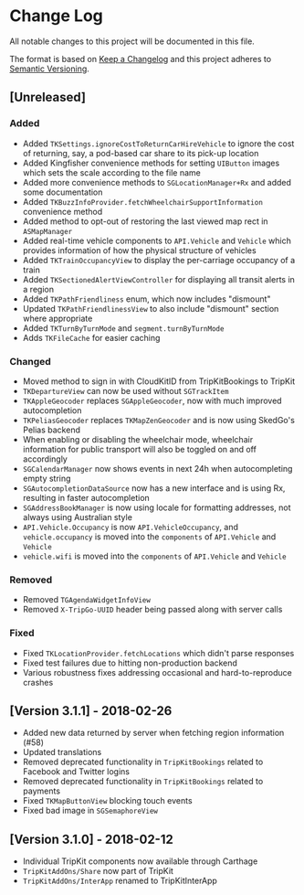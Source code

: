 # Change Log
All notable changes to this project will be documented in this file.

The format is based on [Keep a Changelog](http://keepachangelog.com/)
and this project adheres to [Semantic Versioning](http://semver.org/).

## [Unreleased]

### Added

- Added `TKSettings.ignoreCostToReturnCarHireVehicle` to ignore the cost of returning, say, a pod-based car share to its pick-up location
- Added Kingfisher convenience methods for setting `UIButton` images which sets the scale according to the file name
- Added more convenience methods to `SGLocationManager+Rx` and added some documentation
- Added `TKBuzzInfoProvider.fetchWheelchairSupportInformation` convenience method
- Added method to opt-out of restoring the last viewed map rect in `ASMapManager`
- Added real-time vehicle components to `API.Vehicle` and `Vehicle` which provides information of how the physical structure of vehicles
- Added `TKTrainOccupancyView` to display the per-carriage occupancy of a train
- Added `TKSectionedAlertViewController` for displaying all transit alerts in a region
- Added `TKPathFriendliness` enum, which now includes "dismount"
- Updated `TKPathFriendlinessView` to also include "dismount" section where appropriate
- Added `TKTurnByTurnMode` and `segment.turnByTurnMode`
- Adds `TKFileCache` for easier caching

### Changed

- Moved method to sign in with CloudKitID from TripKitBookings to TripKit
- `TKDepartureView` can now be used without `SGTrackItem`
- `TKAppleGeocoder` replaces `SGAppleGeocoder`, now with much improved autocompletion
- `TKPeliasGeocoder` replaces `TKMapZenGeocoder` and is now using SkedGo's Pelias backend
- When enabling or disabling the wheelchair mode, wheelchair information for public transport will also be toggled on and off accordingly
- `SGCalendarManager` now shows events in next 24h when autocompleting empty string
- `SGAutocompletionDataSource` now has a new interface and is using Rx, resulting in faster autocompletion
- `SGAddressBookManager` is now using locale for formatting addresses, not always using Australian style
- `API.Vehicle.Occupancy` is now `API.VehicleOccupancy`, and `vehicle.occupancy` is moved into the `components` of `API.Vehicle` and `Vehicle`
- `vehicle.wifi` is moved into the `components` of `API.Vehicle` and `Vehicle`

### Removed

- Removed `TGAgendaWidgetInfoView`
- Removed `X-TripGo-UUID` header being passed along with server calls

### Fixed

- Fixed `TKLocationProvider.fetchLocations` which didn't parse responses
- Fixed test failures due to hitting non-production backend
- Various robustness fixes addressing occasional and hard-to-reproduce crashes

## [Version 3.1.1] - 2018-02-26

- Added new data returned by server when fetching region information (#58)
- Updated translations
- Removed deprecated functionality in `TripKitBookings` related to Facebook and Twitter logins
- Removed deprecated functionality in `TripKitBookings` related to payments
- Fixed `TKMapButtonView` blocking touch events
- Fixed bad image in `SGSemaphoreView`

## [Version 3.1.0] - 2018-02-12

- Individual TripKit components now available through Carthage
- `TripKitAddOns/Share` now part of TripKit
- `TripKitAddOns/InterApp` renamed to TripKitInterApp


